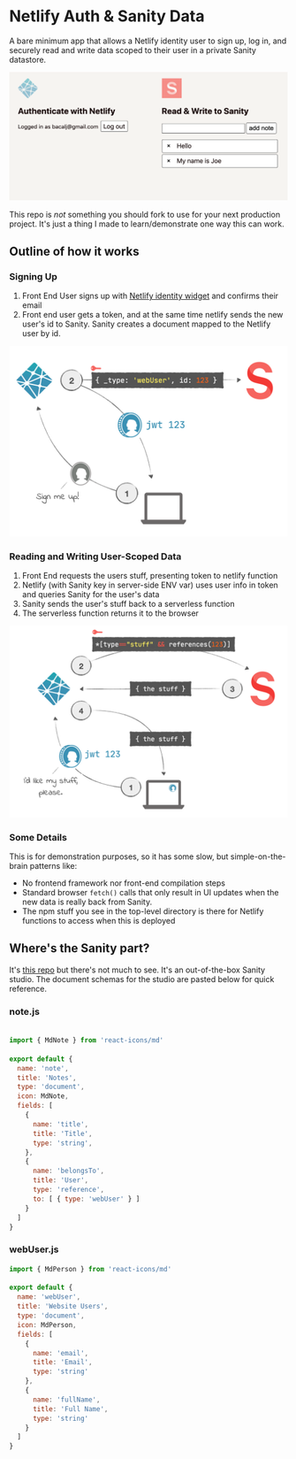 # Netlify Auth & Sanity Data

A bare minimum app that allows a Netlify identity user to sign up, log in, and securely read and write data scoped to their user in a private Sanity datastore. 

![screenshot](/images/working_screenshot.png)

This repo is *not* something you should fork to use for your next production project.  It's just a thing I made to learn/demonstrate one way this can work.

## Outline of how it works

### Signing Up 

1. Front End User signs up with [Netlify identity widget](https://github.com/netlify/netlify-identity-widget) and confirms their email
2. Front end user gets a token, and at the same time netlify sends the new user's id to Sanity.  Sanity creates a document mapped to the Netlify user by id. 

![signup diagram](/images/signing_up.png)

### Reading and Writing User-Scoped Data

1. Front End requests the users stuff, presenting token to netlify function
2. Netlify (with Sanity key in server-side ENV var) uses user info in token and queries Sanity for the user's data
3. Sanity sends the user's stuff  back to a serverless function
4. The serverless function returns it to the browser

![fetching data diagram](/images/fetching_data.png)

### Some Details

This is for demonstration purposes, so it has some slow, but simple-on-the-brain patterns like:

- No frontend framework nor front-end compilation steps
- Standard browser `fetch()` calls that only result in UI updates when the new data is really back from Sanity. 
- The npm stuff you see in the top-level directory is there for Netlify functions to access when this is deployed

## Where's the Sanity part? 

It's [this repo](https://github.com/bacalj/authy-studio) but there's not much to see.  It's an out-of-the-box Sanity studio.  The document schemas for the studio are pasted below for quick reference.  

### note.js

```js

import { MdNote } from 'react-icons/md'

export default {
  name: 'note',
  title: 'Notes',
  type: 'document',
  icon: MdNote,
  fields: [
    {
      name: 'title',
      title: 'Title',
      type: 'string',
    },
    {
      name: 'belongsTo',
      title: 'User',
      type: 'reference',
      to: [ { type: 'webUser' } ]
    }
  ]
}

```

### webUser.js

```js
import { MdPerson } from 'react-icons/md'

export default {
  name: 'webUser',
  title: 'Website Users',
  type: 'document',
  icon: MdPerson,
  fields: [
    {
      name: 'email',
      title: 'Email',
      type: 'string'
    },
    {
      name: 'fullName',
      title: 'Full Name',
      type: 'string'
    }
  ]
}

```

